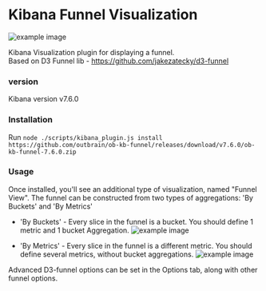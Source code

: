 # Kibana Funnel Visualization

![example image](https://raw.githubusercontent.com/outbrain/ob-kb-funnel/master/docs/image1.png)

Kibana Visualization plugin for displaying a funnel.   
Based on D3 Funnel lib - https://github.com/jakezatecky/d3-funnel   

### version
Kibana version v7.6.0

### Installation
Run `node ./scripts/kibana_plugin.js install https://github.com/outbrain/ob-kb-funnel/releases/download/v7.6.0/ob-kb-funnel-7.6.0.zip`

### Usage
Once installed, you'll see an additional type of visualization, named "Funnel View". 
The funnel can be constructed from two types of aggregations: 'By Buckets' and 'By Metrics'

* 'By Buckets' - Every slice in the funnel is a bucket. You should define 1 metric and 1 bucket Aggregation.
![example image](https://raw.githubusercontent.com/outbrain/ob-kb-funnel/master/docs/funnel-buckets.png)

* 'By Metrics' - Every slice in the funnel is a different metric. You should define several metrics, without bucket aggregations.
![example image](https://raw.githubusercontent.com/outbrain/ob-kb-funnel/master/docs/funnel-metrics.png)

Advanced D3-funnel options can be set in the Options tab, along with other funnel options.

